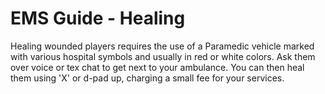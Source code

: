 # EMS Guide - Healing
Healing wounded players requires the use of a Paramedic vehicle marked with various hospital symbols and usually in red or white colors.
Ask them over voice or tex chat to get next to your ambulance.
You can then heal them using 'X' or d-pad up, charging a small fee for your services.